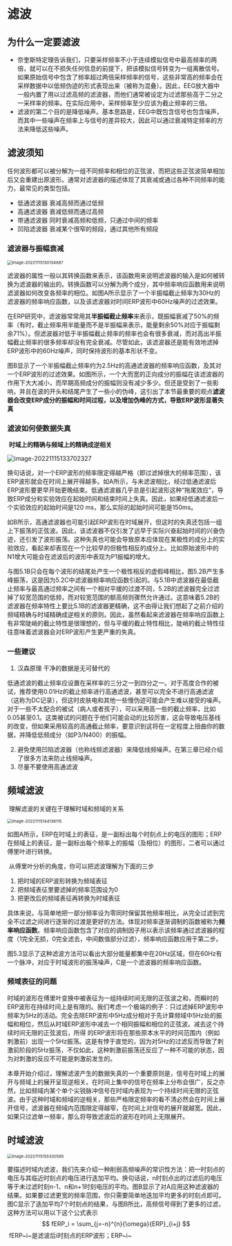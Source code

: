 # 滤波

## 为什么一定要滤波

+ 奈奎斯特定理告诉我们，只要采样频率不小于连续模拟信号中最高频率的两倍，就可以在不损失任何信息的前提下，把该模拟信号转变为一组离散信号。如果原始信号中包含了频率超过两倍采样频率的信号，这些非常高的频率会在采样数据中以低频伪迹的形式表现出来（被称为混叠）。因此，EEG放大器中一般内置了用以过滤高频的滤波器，而他们通常被设定为过滤那些高于二分之一采样率的频率。在实际应用中，采样频率至少应该为截止频率的三倍。
+ 滤波的第二个目的是降低噪声。基本思路是，EEG中既包含信号也包含噪声，而其中一些噪声在频率上与信号的差异较大，因此可以通过衰减特定频率的方法来降低这些噪声。

## 滤波须知

​		任何波形都可以被分解为一组不同频率和相位的正弦波，而把这些正弦波简单相加后又会重建出原波形。通常对滤波器的描述体现了其衰减或通过各种不同频率的能力，最常见的类型包括。

+ 低通滤波器 衰减高频而通过低频
+ 高通滤波器 衰减低频而通过高频
+ 带通滤波器 同时衰减高频和低频，只通过中间的频率
+ 凹陷滤波器 衰减某个很窄的频段，通过其他所有频段

### 滤波器与振幅衰减

<img src="images\image-20221115130134687.png" alt="image-20221115130134687" style="zoom:67%;" />

​		滤波器的属性一般以其转换函数来表示，该函数用来说明滤波器的输入是如何被转换为滤波器的输出的。转换函数可以分解为两个成分，其中频率响应函数用来说明滤波器如何改变各频率的相位。如图A所示显示了一个半振幅截止频率为30Hz的滤波器的频率响应函数，以及该滤波器对时间ERP波形中60Hz噪声的过滤效果。

​		在ERP研究中，滤波器常常用其**半振幅截止频率**来表示，既振幅衰减了50%的频率（有时，截止频率用半能量而不是半振幅来表示，能量剩余50%对应于振幅剩余71%）。但滤波器对低于半振幅截止频率的频率也会有很多衰减，而对高出半振幅截止频率的很多频率却没有完全衰减。尽管如此，该滤波器还是能有效地滤掉ERP波形中的60Hz噪声，同时保持波形的基本形状不变。

​		图B显示了一个半振幅截止频率约为2.5Hz的高通滤波器的频率响应函数，及其对一个ERP波形的过滤效果。如图所示，一个大而宽的正向成分的振幅在该滤波器的作用下大大减小，而早期高频成分的振幅则没有减少多少。但还是受到了一些影响，并且在波的开头和结尾产生了一些小的伪峰，这引出了本节最重要的观点**滤波器会改变ERP成分的振幅和时间过程，以及增加伪峰的方式，导致ERP波形显著失真**		

### 滤波如何使数据失真

​		**时域上的精确与频域上的精确成逆相关**

![image-20221115133702327](images\image-20221115133702327.png)

​		换句话说，对一个ERP波形的频率限定得越严格（即过滤掉很大的频率范围），该ERP波形就会在时间上展开得越多。如A所示，与未滤波相比，经过低通滤波后ERP波形要更早开始更晚结束。低通滤波器几乎总是引起波形这种“拖尾效应”，导致ERP成分和实验效应在起始时间和结束时间上失真。因此，如果经低通滤波后一个实验效应的起始时间是120 ms，那么实际的起始时间可能是150ms。

​		如B所示，高通滤波器也可能引起ERP波形在时域展开，但这时的失真还包括一组上下振荡的正弦波。因此，该滤波器不仅引发了远早于实际兴奋起始时间的兴奋伪迹，还引发了波形振荡。这种失真也可能会导致原本应体现在某极性的成分上的实验效应，看起来却表现在一个比较早的但极性相反的成分上。比如原始波形中的N1增大可能会在滤波后的波形中表现为P1振幅的增大。

​		与图5.1B只会在每个波形的结尾处产生一个极性相反的虚假峰相比，图5.2B产生多峰振荡，这是因为5.2C中滤波器频率响应函数引起的。与5.1B中滤波器在最低截止频率与最高通过频率之间有一个相对平缓的过渡不同，5.2B的滤波器完全过滤掉了较宽范围的低频，而对较宽范围的额高频则骤然允许通过。这意味着5.2B的滤波器在频率特性上要比5.1B的滤波器更精确，这不由得让我们想起了之前介绍的频域精确与时域精确成逆相关的原则。因此，虽然看起来滤波器在频率响应函数上有非常陡峭的截止特性是很理想的，但与平缓的截止特性相比，陡峭的截止特性往往意味着滤波器会对ERP波形产生更严重的失真。

### 一些建议

1. 汉森原理 干净的数据是无可替代的

​		低通滤波的截止频率应设置在采样率的三分之一到四分之一。对于高度合作的被试，推荐使用0.01Hz的截止频率进行高通滤波，甚至可以完全不进行高通滤波（这称为DC记录），但这时皮肤电和其他一些慢伪迹可能会产生难以接受的噪声。对于一些不太配合的被试（病人或者孩子），可以采用高一些的截止频率，比如0.05甚至0.1。这类被试的问题在于他们可能会动的比较厉害，这会导致电压基线的改变，但如果采用较高的高通截止频率，要意识到这将在一定程度上扭曲你的数据，并降低低频成分（如P3/N400）的振幅。

2. 避免使用凹陷滤波器（也称线频滤波器）来降低线频噪声。在第三章已经介绍了很多方法来防止线频噪声。
3. 尽量不要使用高通滤波

## 频域滤波

​		理解滤波的关键在于理解时域和频域的关系

<img src="images\image-20221115144136115.png" alt="image-20221115144136115" style="zoom:67%;" />

​		如图A所示，ERP在时域上的表征，是一副标出每个时刻点上的电压的图形；ERP在频域上的表征，是一副标出每个频率上的振幅（及相位）的图形，二者可以通过傅里叶进行转换。

​	从傅里叶分析的角度，你可以把滤波理解为下面的三步

1. 把时域的ERP波形转换为频域表征
2. 把频域表征里要滤掉的频率范围设为0
3. 把更改后的频域表征再转换为时域表征

​		具体来说，与简单地把一部分频率设为零同时保留其他频率相比，从完全过滤到完全不过滤之间进行逐渐的过渡是更好的方法。体现对频率逐渐调制的函数被称为**频率响应函数**。频率响应函数包含了对应的调制因子用以表示该频率通过滤波器的程度（1完全无损，0完全滤去，中间数值部分过滤），频率响应函数应用于第二步。

​		图5.3显示了这种滤波方法可以看出大部分能量都集中在20Hz区域，但在60Hz有一个脉冲，对应于时域波形的振荡噪声，C是一个滤波器的频率响应函数。

### 频域表征的问题

​		时域的波形在傅里叶变换中被表征为一组持续时间无限的正弦波之和，而瞬时的ERP波形在持续时间上是有限的。我们考虑一个极端的例子：只过滤掉ERP波形中频率为5Hz的活动。完全去除ERP波形中5Hz成分相对于先计算频域中5Hz处的振幅和相位，然后从时域ERP波形中减去一个相同振幅和相位的正弦波。减去这个持续时间无限的正弦波后，所得 的ERP波形将在那些原本水平的时间范围内（例如刺激前）出现一个5Hz振荡。这是有悖于直觉的，因为对5Hz的过滤反而导致了刺激前阶段的5Hz振荡，不仅如此，这种刺激前振荡还反应了一种不可能的状态，因为对刺激的反应不可能是刺激前发生的。

​		本章开始介绍过，理解滤波产生的数据失真的一个重要原则是，信号在时域上的展开与频域上的展开呈现逆相关。在时间上集中的信号在频率上分布会很广，反之亦然，比如频域内某个单个尖锐脉冲信号在时域内表现为一个持续时间无限的正弦波。由于这种时域和频域的逆相关，那些严格限定频率的看不清必然会在时间上展开信号，滤波器在频域内范围限定得越窄，在时间上对信号的展开就越宽。因此，如果只过滤单一频率，那么将导致滤波后的波形在时间上无限展开。

## 时域滤波

<img src="images\image-20221115155330595.png" alt="image-20221115155330595" style="zoom:67%;" />

​		要描述时域内滤波，我们先来介绍一种削弱高频噪声的常识性方法：把一时刻点的电压与其临近时刻点的电压进行迭加平均。换句话说，n时刻点出的过滤后的电压等于未过滤时刻n-1、n和n+1时刻电压的平均。图B显示了对A应用这种滤波器的结果。如果要过滤更宽的频率范围，你只需要简单地迭加平均更多的时刻点即可。图C显示了迭加平均7个时刻点的结果，与图B所比，高频信号得到了更多的过滤，这种方法可以用以下这个公式表示
$$
fERP_i = \sum_{j=-n}^{n}{\omega}{ERP}_{i+j}
$$
​		fERP~i~是滤波后i时刻点的ERP波形；ERP~i~

